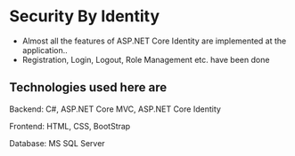# Security By Identity

- Almost all the features of ASP.NET Core Identity are implemented at the application..
- Registration, Login, Logout, Role Management etc. have been done


Technologies used here are
---------------------------

Backend: C#, ASP.NET Core MVC, ASP.NET Core Identity

Frontend: HTML, CSS, BootStrap

Database: MS SQL Server
